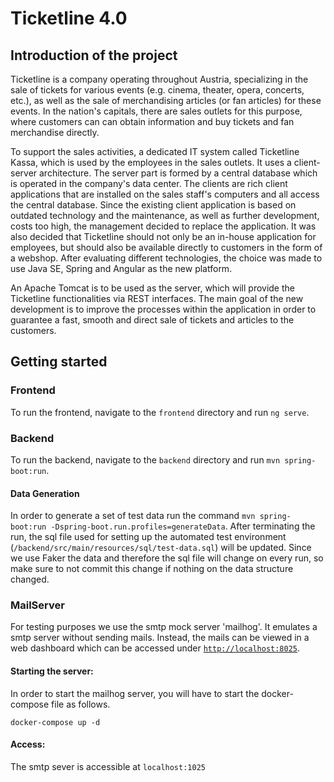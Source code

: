# Ticketline 4.0

## Introduction of the project
Ticketline is a company operating throughout Austria, specializing in the sale of tickets for various events (e.g. cinema, theater, opera, concerts, etc.), as well as the sale of merchandising articles (or fan articles) for these events. In the nation's capitals, there are sales outlets for this purpose, where customers can can obtain information and buy tickets and fan merchandise directly.

To support the sales activities, a dedicated IT system called Ticketline Kassa, which is used by the employees in the sales outlets. It uses a client-server architecture. The server part is formed by a central database which is operated in the company's data center. The clients are rich client applications that are installed on the sales staff's computers and all access the central database.
Since the existing client application is based on outdated technology and the maintenance, as well as further development, costs too high, the management decided to replace the application. It was also decided that Ticketline should not only be an in-house application for employees, but should also be available directly to customers in the form of a webshop. After evaluating different technologies, the choice was made to use Java SE, Spring and Angular as the new platform.

An Apache Tomcat is to be used as the server, which will provide the Ticketline functionalities via REST interfaces. The main goal of the new development is to improve the processes within the application in order to guarantee a fast, smooth and direct sale of tickets and articles to the customers.

## Getting started

### Frontend
To run the frontend, navigate to the `frontend` directory and run `ng serve`.

### Backend
To run the backend, navigate to the `backend` directory and run `mvn spring-boot:run`.

#### Data Generation
In order to generate a set of test data run the command `mvn spring-boot:run -Dspring-boot.run.profiles=generateData`.
After terminating the run, the sql file used for setting up the automated test environment (`/backend/src/main/resources/sql/test-data.sql`) will be updated.
Since we use Faker the data and therefore the sql file will change on every run, so make sure to not commit this change if nothing on the data structure changed.

### MailServer
For testing purposes we use the smtp mock server 'mailhog'. It emulates a smtp server without sending mails. Instead, the mails can be viewed in a web dashboard which can be accessed under [`http://localhost:8025`](http://localhost:8025).

#### Starting the server:
In order to start the mailhog server, you will have to start the docker-compose file as follows.
```shell
docker-compose up -d
```

#### Access:
The smtp sever is accessible at `localhost:1025`
